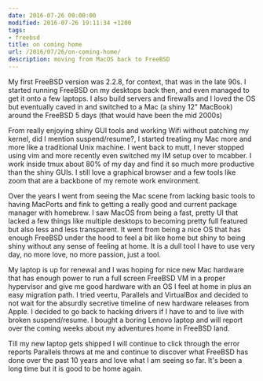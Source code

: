 ```yaml
---
date: 2016-07-26 00:00:00
modified: 2016-07-26 19:11:34 +1200
tags:
- freebsd
title: on coming home
url: /2016/07/26/on-coming-home/
description: moving from MacOS back to FreeBSD
---
```


My first FreeBSD version was 2.2.8, for context, that was in the late 90s. I
started running FreeBSD on my desktops back then, and even managed to get it
onto a few laptops. I also build servers and firewalls and I loved the OS but
eventually caved in and switched to a Mac (a shiny 12" MacBook) around the
FreeBSD 5 days (that would have been the mid 2000s)

From really enjoying shiny GUI tools and working Wifi without patching my
kernel, did I mention suspend/resume?, I started treating my Mac more and more
like a traditional Unix machine. I went back to mutt, I never stopped using vim
and more recently even switched my IM setup over to mcabber. I work inside tmux
about 80% of my day and find it so much more productive than the shiny GUIs.
I still love a graphical browser and a few tools like zoom that are a backbone
of my remote work environment.

Over the years I went from seeing the Mac scene from lacking basic tools to
having MacPorts and fink to getting a really good and current package manager
with homebrew. I saw MacOS from being a fast, pretty UI that lacked a few
things like multiple desktops to becoming pretty full featured but also less
and less transparent. It went from being a nice OS that has enough FreeBSD
under the hood to feel a bit like home but shiny to being shiny without any
sense of feeling at home. It is a dull tool I have to use very day, no more
love, no more passion, just a tool.

My laptop is up for renewal and I was hoping for nice new Mac hardware that has
enough power to run a full screen FreeBSD VM in a proper hypervisor and give me
good hardware with an OS I feel at home in plus an easy migration path. I tried
veertu, Parallels and VirtualBox and decided to not wait for the absurdly
secretive timeline of new hardware releases from Apple. I decided to go back to
hacking drivers if I have to and to live with broken suspend/resume. I bought a
boring Lenovo laptop and will report over the coming weeks about my adventures
home in FreeBSD land.

Till my new laptop gets shipped I will continue to click through the error
reports Parallels throws at me and continue to discover what FreeBSD has done
over the past 10 years and love what I am seeing so far. It's been a
long time but it is good to be home again.

